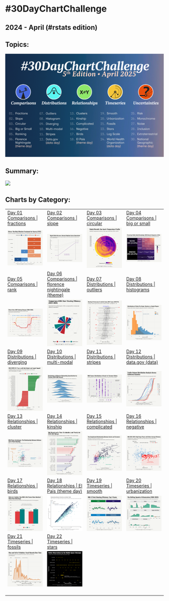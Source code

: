# #30DayChartChallenge

## 2024 - April (#rstats edition)

## Topics:

![](topics/2025_topics.png)

## Summary:

![](topics/2025_summary.png)

## Charts by Category:

|  |  |  |  |
|------------------|------------------|------------------|------------------|
| [Day 01](https://github.com/poncest/30DayChartChallenge/tree/main/2025/day_01)<br>[Comparisons \| fractions](https://github.com/poncest/30DayChartChallenge/tree/main/2025/day_01) | [Day 02](https://github.com/poncest/30DayChartChallenge/tree/main/2025/day_02)<br>[Comparisons \| slope](https://github.com/poncest/30DayChartChallenge/tree/main/2025/day_02) | [Day 03](https://github.com/poncest/30DayChartChallenge/tree/main/2025/day_03)<br>[Comparisons \| circular](https://github.com/poncest/30DayChartChallenge/tree/main/2025/day_03) | [Day 04](https://github.com/poncest/30DayChartChallenge/tree/main/2025/day_04)<br>[Comparisons \| big or small](https://github.com/poncest/30DayChartChallenge/tree/main/2025/day_04) |
| ![](day_01/2025_day_01.png "fractions") | ![](day_02/2025_day_02.png "slope") | ![](day_03/2025_day_03.png "circular") | ![](day_04/2025_day_04.png "big or small") |
| [Day 05](https://github.com/poncest/30DayChartChallenge/tree/main/2025/day_05)<br>[Comparisons \| rank](https://github.com/poncest/30DayChartChallenge/tree/main/2025/day_05) | [Day 06](https://github.com/poncest/30DayChartChallenge/tree/main/2025/day_06)<br>[Comparisons \| florence nightingale (theme)](https://github.com/poncest/30DayChartChallenge/tree/main/2025/day_05) | [Day 07](https://github.com/poncest/30DayChartChallenge/tree/main/2025/day_07)<br>[Distributions \| outliers](https://github.com/poncest/30DayChartChallenge/tree/main/2025/day_07) | [Day 08](https://github.com/poncest/30DayChartChallenge/tree/main/2025/day_08)<br>[Distributions \| histograms](https://github.com/poncest/30DayChartChallenge/tree/main/2025/day_08) |
| ![](day_05/2025_day_05.png "rank") | ![](day_06/2025_day_06.png "florence nightingale (theme)") | ![](day_07/2025_day_07.png "outliers") | ![](day_08/2025_day_08.png "histograms") |
| [Day 09](https://github.com/poncest/30DayChartChallenge/tree/main/2025/day_09)<br>[Distributions \| diverging](https://github.com/poncest/30DayChartChallenge/tree/main/2025/day_09) | [Day 10](https://github.com/poncest/30DayChartChallenge/tree/main/2025/day_10)<br>[Distributions \| multi-modal](https://github.com/poncest/30DayChartChallenge/tree/main/2025/day_10) | [Day 11](https://github.com/poncest/30DayChartChallenge/tree/main/2025/day_11)<br>[Distributions \| stripes](https://github.com/poncest/30DayChartChallenge/tree/main/2025/day_11) | [Day 12](https://github.com/poncest/30DayChartChallenge/tree/main/2025/day_12)<br>[Distributions \| data.gov (data)](https://github.com/poncest/30DayChartChallenge/tree/main/2025/day_12) |
| ![](day_09/2025_day_09.png "diverging") | ![](day_10/2025_day_10.png "multi-modal") | ![](day_11/2025_day_11.png "stripes") | ![](day_12/2025_day_12.png "data.gov (data)") |
| [Day 13](https://github.com/poncest/30DayChartChallenge/tree/main/2025/day_13)<br>[Relationships \| cluster](https://github.com/poncest/30DayChartChallenge/tree/main/2025/day_13) | [Day 14](https://github.com/poncest/30DayChartChallenge/tree/main/2025/day_14)<br>[Relationships \| kinship](https://github.com/poncest/30DayChartChallenge/tree/main/2025/day_14) | [Day 15](https://github.com/poncest/30DayChartChallenge/tree/main/2025/day_15)<br>[Relationships \| complicated](https://github.com/poncest/30DayChartChallenge/tree/main/2025/day_15) | [Day 16](https://github.com/ponest/30DayChartChallenge/tree/main/2025/day_16)<br>[Relationships \| negative](https://github.com/poncest/30DayChartChallenge/tree/main/2025/day_16) |
| ![](day_13/2025_day_13.png "cluster") | ![](day_14/2025_day_14.png "kinship") | ![](day_15/2025_day_15.png "complicated") | ![](day_16/2025_day_16.png "negative") |
| [Day 17](https://github.com/ponest/30DayChartChallenge/tree/main/2025/day_17)<br>[Relationships \| birds](https://github.com/poncest/30DayChartChallenge/tree/main/2025/day_17) | [Day 18](https://github.com/ponest/30DayChartChallenge/tree/main/2025/day_18)<br>[Relationships \| El Pais (theme day)](https://github.com/poncest/30DayChartChallenge/tree/main/2025/day_18) | [Day 19](https://github.com/ponest/30DayChartChallenge/tree/main/2025/day_19)<br>[Timeseries \| smooth](https://github.com/poncest/30DayChartChallenge/tree/main/2025/day_19) | [Day 20](https://github.com/ponest/30DayChartChallenge/tree/main/2025/day_20)<br>[Timeseries \| urbanization](https://github.com/poncest/30DayChartChallenge/tree/main/2025/day_20) |
| ![](day_17/2025_day_17.png "birds") | ![](day_18/2025_day_18.png "El Pais (theme day)") | ![](day_19/2025_day_19.png "smooth") | ![](day_20/2025_day_20.png "urbanization") |
| [Day 21](https://github.com/ponest/30DayChartChallenge/tree/main/2025/day_21)<br>[Timeseries \| fossils](https://github.com/poncest/30DayChartChallenge/tree/main/2025/day_21) | [Day 22](https://github.com/ponest/30DayChartChallenge/tree/main/2025/day_22)<br>[Timeseries \| stars](https://github.com/poncest/30DayChartChallenge/tree/main/2025/day_22) |  |  |
| ![](day_21/2025_day_21.png "fossils") | ![](day_22/2025_day_22.png "stars") |  |  |
|  |  |  |  |
|  |  |  |  |
|  |  |  |  |
|  |  |  |  |
